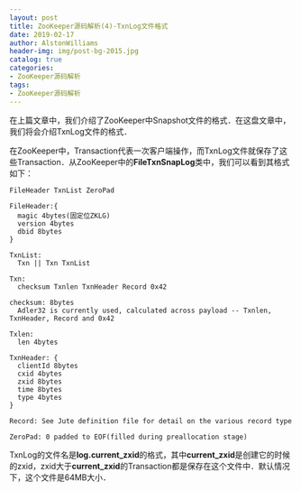 ```yaml
---
layout: post
title: ZooKeeper源码解析(4)-TxnLog文件格式
date: 2019-02-17
author: AlstonWilliams
header-img: img/post-bg-2015.jpg
catalog: true
categories:
- ZooKeeper源码解析
tags:
- ZooKeeper源码解析
---
```

在上篇文章中，我们介绍了ZooKeeper中Snapshot文件的格式．在这盘文章中，我们将会介绍TxnLog文件的格式．

在ZooKeeper中，Transaction代表一次客户端操作，而TxnLog文件就保存了这些Transaction．从ZooKeeper中的**FileTxnSnapLog**类中，我们可以看到其格式如下：

~~~~
FileHeader TxnList ZeroPad

FileHeader:{
  magic 4bytes(固定位ZKLG)
  version 4bytes
  dbid 8bytes
}

TxnList:
  Txn || Txn TxnList

Txn:
  checksum Txnlen TxnHeader Record 0x42

checksum: 8bytes 
  Adler32 is currently used, calculated across payload -- Txnlen, TxnHeader, Record and 0x42

Txlen:
  len 4bytes

TxnHeader: {
  clientId 8bytes
  cxid 4bytes
  zxid 8bytes
  time 8bytes
  type 4bytes
}

Record: See Jute definition file for detail on the various record type

ZeroPad: 0 padded to EOF(filled during preallocation stage)
~~~~

TxnLog的文件名是**log.current_zxid**的格式，其中**current_zxid**是创建它的时候的zxid，zxid大于**current_zxid**的Transaction都是保存在这个文件中．默认情况下，这个文件是64MB大小．
